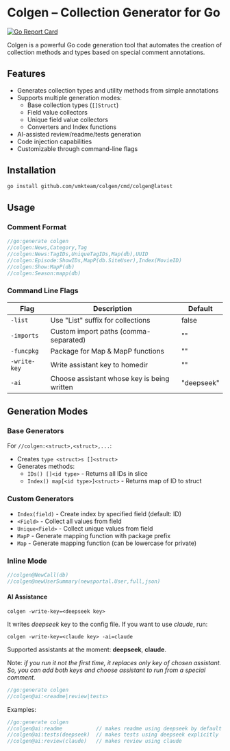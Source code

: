 # Colgen – Collection Generator for Go

[![Go Report Card](https://goreportcard.com/badge/github.com/vmkteam/colgen)](https://goreportcard.com/report/github.com/vmkteam/colgen)

Colgen is a powerful Go code generation tool that automates the creation of collection methods and types based on special comment annotations.

## Features

- Generates collection types and utility methods from simple annotations
- Supports multiple generation modes:
    - Base collection types (`[]Struct`)
    - Field value collectors
    - Unique field value collectors
    - Converters and Index functions
- AI-assisted review/readme/tests generation
- Code injection capabilities
- Customizable through command-line flags

## Installation

```sh
go install github.com/vmkteam/colgen/cmd/colgen@latest
```

## Usage

### Comment Format

```go
//go:generate colgen
//colgen:News,Category,Tag
//colgen:News:TagIDs,UniqueTagIDs,Map(db),UUID
//colgen:Episode:ShowIDs,MapP(db.SiteUser),Index(MovieID)
//colgen:Show:MapP(db)
//colgen:Season:mapp(db)
```

### Command Line Flags

| Flag         | Description                                 | Default    |
|--------------|---------------------------------------------|------------|
| `-list`      | Use "List" suffix for collections           | false      |
| `-imports`   | Custom import paths (comma-separated)       | ""         |
| `-funcpkg`   | Package for Map & MapP functions            | ""         |
| `-write-key` | Write assistant key to homedir              | ""         |
| `-ai`        | Choose assistant whose key is being written | "deepseek" |

## Generation Modes

### Base Generators

For `//colgen:<struct>,<struct>,...`:
- Creates `type <struct>s []<struct>`
- Generates methods:
    - `IDs() []<id type>` - Returns all IDs in slice
    - `Index() map[<id type>]<struct>` - Returns map of ID to struct

### Custom Generators

- `Index(field)` - Create index by specified field (default: ID)
- `<Field>` - Collect all values from field
- `Unique<Field>` - Collect unique values from field
- `MapP` - Generate mapping function with package prefix
- `Map` - Generate mapping function (can be lowercase for private)

### Inline Mode

```go
//colgen@NewCall(db)
//colgen@newUserSummary(newsportal.User,full,json)
```
#### AI Assistance

`colgen -write-key=<deepseek key>`

It writes _deepseek_ key to the config file.
If you want to use _claude_, run:

`colgen -write-key=<claude key> -ai=claude`

Supported assistants at the moment: **deepseek**, **claude**.

Note: _if you run it not the first time, it replaces only key of chosen assistant.
So, you can add both keys and choose assistant to run from a special comment._

```go
//go:generate colgen 
//colgen@ai:<readme|review|tests>
```

Examples:

```go
//go:generate colgen 
//colgen@ai:readme           // makes readme using deepseek by default
//colgen@ai:tests(deepseek)  // makes tests using deepseek explicitly
//colgen@ai:review(claude)   // makes review using claude
```

